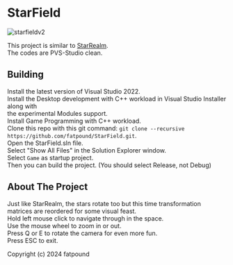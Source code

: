 # StarField

![starfieldv2](https://github.com/user-attachments/assets/83d5d5b7-bf60-4fa0-9e07-a284ebb8fe71)

This project is similar to [StarRealm](https://github.com/fatpound/StarRealm).\
The codes are PVS-Studio clean.

Building
--------
Install the latest version of Visual Studio 2022.\
Install the Desktop development with C++ workload in Visual Studio Installer along with\
the experimental Modules support.\
Install Game Programming with C++ workload.\
Clone this repo with this git command: `git clone --recursive https://github.com/fatpound/StarField.git`.\
Open the StarField.sln file.\
Select "Show All Files" in the Solution Explorer window.\
Select `Game` as startup project.\
Then you can build the project. (You should select Release, not Debug)

About The Project
-----------------
Just like StarRealm, the stars rotate too but this time transformation matrices are reordered for some visual feast.\
Hold left mouse click to navigate through in the space.\
Use the mouse wheel to zoom in or out.\
Press Q or E to rotate the camera for even more fun.\
Press ESC to exit.

Copyright (c) 2024 fatpound
